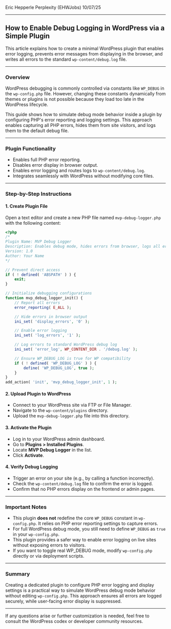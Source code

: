 Eric Hepperle Perplexity (EHWJobs) 10/07/25


---



## How to Enable Debug Logging in WordPress via a Simple Plugin

This article explains how to create a minimal WordPress plugin that enables error logging, prevents error messages from displaying in the browser, and writes all errors to the standard `wp-content/debug.log` file.

***

### Overview

WordPress debugging is commonly controlled via constants like `WP_DEBUG` in the `wp-config.php` file. However, changing these constants dynamically from themes or plugins is not possible because they load too late in the WordPress lifecycle.

This guide shows how to simulate debug mode behavior inside a plugin by configuring PHP's error reporting and logging settings. This approach enables capturing all PHP errors, hides them from site visitors, and logs them to the default debug file.

***

### Plugin Functionality

- Enables full PHP error reporting.
- Disables error display in browser output.
- Enables error logging and routes logs to `wp-content/debug.log`.
- Integrates seamlessly with WordPress without modifying core files.

***

### Step-by-Step Instructions

#### 1. Create Plugin File

Open a text editor and create a new PHP file named `mvp-debug-logger.php` with the following content:

```php
<?php
/*
Plugin Name: MVP Debug Logger
Description: Enables debug mode, hides errors from browser, logs all errors to wp-content/debug.log
Version: 1.0
Author: Your Name
*/

// Prevent direct access
if ( ! defined( 'ABSPATH' ) ) {
    exit;
}

// Initialize debugging configurations
function mvp_debug_logger_init() {
    // Report all errors
    error_reporting( E_ALL );

    // Hide errors in browser output
    ini_set( 'display_errors', '0' );

    // Enable error logging
    ini_set( 'log_errors', '1' );

    // Log errors to standard WordPress debug log
    ini_set( 'error_log', WP_CONTENT_DIR . '/debug.log' );

    // Ensure WP_DEBUG_LOG is true for WP compatibility
    if ( ! defined( 'WP_DEBUG_LOG' ) ) {
        define( 'WP_DEBUG_LOG', true );
    }
}
add_action( 'init', 'mvp_debug_logger_init', 1 );
```

#### 2. Upload Plugin to WordPress

- Connect to your WordPress site via FTP or File Manager.
- Navigate to the `wp-content/plugins` directory.
- Upload the `mvp-debug-logger.php` file into this directory.

#### 3. Activate the Plugin

- Log in to your WordPress admin dashboard.
- Go to **Plugins > Installed Plugins**.
- Locate **MVP Debug Logger** in the list.
- Click **Activate**.

#### 4. Verify Debug Logging

- Trigger an error on your site (e.g., by calling a function incorrectly).
- Check the `wp-content/debug.log` file to confirm the error is logged.
- Confirm that no PHP errors display on the frontend or admin pages.

***

### Important Notes

- This plugin **does not** redefine the core `WP_DEBUG` constant in `wp-config.php`. It relies on PHP error reporting settings to capture errors.
- For full WordPress debug mode, you still need to define `WP_DEBUG` as `true` in your `wp-config.php`.
- This plugin provides a safer way to enable error logging on live sites without exposing errors to visitors.
- If you want to toggle real WP_DEBUG mode, modify `wp-config.php` directly or via deployment scripts.

***

### Summary

Creating a dedicated plugin to configure PHP error logging and display settings is a practical way to simulate WordPress debug mode behavior without editing `wp-config.php`. This approach ensures all errors are logged securely, while user-facing error display is suppressed.

***

If any questions arise or further customization is needed, feel free to consult the WordPress codex or developer community resources.